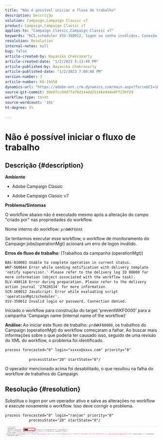 ```yaml
---
title: "Não é possível iniciar o fluxo de trabalho"
description: Descrição
solution: Campaign,Campaign Classic v7
product: Campaign,Campaign Classic v7
applies-to: "Campaign Classic,Campaign Classic v7"
keywords: "KCS,scheduler XSV-350012, logon ou senha inválidos. Conexão negada."
resolution: Resolution
internal-notes: null
bug: false
article-created-by: Nayanika Chakravarty
article-created-date: "1/2/2023 5:13:49 PM"
article-published-by: Nayanika Chakravarty
article-published-date: "1/2/2023 7:00:48 PM"
version-number: 3
article-number: KA-19458
dynamics-url: "https://adobe-ent.crm.dynamics.com/main.aspx?forceUCI=1&pagetype=entityrecord&etn=knowledgearticle&id=596d01cc-c08a-ed11-81ac-6045bd006c82"
source-git-commit: d0e07cc84d77a76d144dd25146e94de0ff236f29
workflow-type: tm+mt
source-wordcount: '161'
ht-degree: 5%

---
```


# Não é possível iniciar o fluxo de trabalho

## Descrição {#description}


<b>Ambiente</b>

- Adobe Campaign Classic

- Adobe Campaign Classic v7

<b>Problema/Sintomas</b>

O workflow abaixo não é executado mesmo após a alteração do campo &quot;criado por&quot; nas propriedades do workflow.

Nome interno do workflow: ``prdWKFXXXX``

Se tentarmos executar esse workflow, o workflow de monitoramento do Campaign jobs(operationMgt) acionará um erro de logon inválido.

<b>Erros do fluxo de trabalho</b>: (Trabalhos da campanha (operationMgt))




```
BAS-010003 Unable to complete operation in current status.
WKF-560044 Error while sending notification with delivery template 'notify supervisor.' Please refer to the delivery log ID 00000 for more information (object associated with the workflow task).
DLV-490118 Error during preparation. Please refer to the delivery action journal '27626534' for more information.
SCR-160012 JavaScript: Error while evaluating script 'operationMgt/scheduler'.
XSV-350012 Invalid login or password. Connection denied.
```




Iniciado o workflow para construção do target &#39;preventWKF0000&#39; para a campanha &#39;Campaign name (internal name of the workflow)&#39;

<b>Análise: </b>
Ao iniciar este fluxo de trabalho: `prdWKF00000`, os trabalhos do Campaign (operationMgt) do workflow começaram a falhar. Ao buscar mais informações sobre o que poderia ter causado isso, seguido de uma revisão do XML do workflow, o problema foi identificado.




```
process forecasted="0" login="xxxxx@xxxx.com" priority="0"

           processState="20" startState="0"/
```




O operador mencionado acima foi desabilitado, o que resultou na falha do workflow de trabalhos do Campaign.


## Resolução {#resolution}


Substitua o logon por um operador ativo e salve as alterações no workflow e execute novamente o workflow. Isso deve corrigir o problema.




```
process forecasted="0" login="ranjan" priority="0"
           processState="20" startState="0"/
```






![](assets/852729f9-68d0-ec11-a7b5-0022480a8e40.png)
